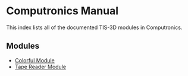 # Computronics Manual

This index lists all of the documented TIS-3D modules in Computronics.

## Modules
* [Colorful Module](colorful_module.md)
* [Tape Reader Module](tape_reader_module.md)
